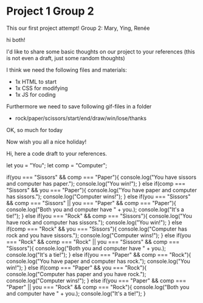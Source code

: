 # Project 1 Group 2
 This our first project attempt!
 Group 2: Mary, Ying, Renée 

hi both!

I'd like to share some basic thoughts on our  project to your references
(this is not even a draft, just some random thoughts)

I think we need the following files and materials:
- 1x HTML to start
- 1x CSS for modifying
- 1x JS for coding

Furthermore we need to save following gif-files in a folder 
- rock/paper/scissors/start/end/draw/win/lose/thanks

OK, so much for today

Now wish you all a nice holiday!


Hi, here a code draft to your references.


let you = "You";
let comp = "Computer";

if(you === "Sissors" && comp === "Paper"){
    console.log("You have sissors and computer has paper.");
    console.log("You win!");
} else if(comp === "Sissors" && you === "Paper"){
    console.log("You have paper and computer has sissors.");
    console.log("Computer wins!");
} else if(you === "Sissors" && comp === "Sissors" || you === "Paper" && comp === "Paper"){
    console.log("Both you and computer have " + you.);
    console.log("It's a tie!");
} else if(you === "Rock" && comp === "Sissors"){
    console.log("You have rock and computer has sissors.");
    console.log("You win!");
} else if(comp === "Rock" && you === "Sissors"){
    console.log("Computer has rock and you have sissors.");
    console.log("Computer wins!");
} else if(you === "Rock" && comp === "Rock" || you === "Sissors" && comp === "Sissors"){
    console.log("Both you and computer have " + you.);
    console.log("It's a tie!");
} else if(you === "Paper" && comp === "Rock"){
    console.log("You have paper and computer has rock.");
    console.log("You win!");
} else if(comp === "Paper" && you === "Rock"){
    console.log("Computer has paper and you have rock.");
    console.log("Computer wins!");
} else if(you === "Paper" && comp === "Paper" || you === "Rock" && comp === "Rock"){
    console.log("Both you and computer have " + you.);
    console.log("It's a tie!");
} 



